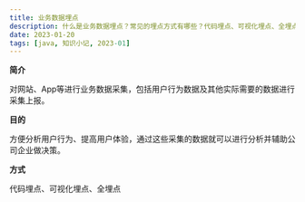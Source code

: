 ```yaml
---
title: 业务数据埋点
description: 什么是业务数据埋点？常见的埋点方式有哪些？代码埋点、可视化埋点、全埋点
date: 2023-01-20
tags: [java, 知识小记, 2023-01]
---
```


**简介**

对网站、App等进行业务数据采集，包括用户行为数据及其他实际需要的数据进行采集上报。

**目的**

方便分析用户行为、提高用户体验，通过这些采集的数据就可以进行分析并辅助公司企业做决策。

**方式**

代码埋点、可视化埋点、全埋点
